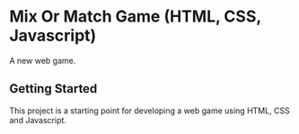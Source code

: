# Mix Or Match Game (HTML, CSS, Javascript)

A new web game.

## Getting Started

This project is a starting point for developing a web game using HTML, CSS and Javascript.

